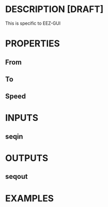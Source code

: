 # DESCRIPTION [DRAFT]

This is specific to EEZ-GUI

# PROPERTIES

## From

## To

## Speed

# INPUTS

## seqin

# OUTPUTS

## seqout

# EXAMPLES
